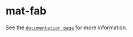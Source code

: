 # mat-fab

See the [`documentation page`](http://www.expandjs.com/elements/mat-fab) for more information.